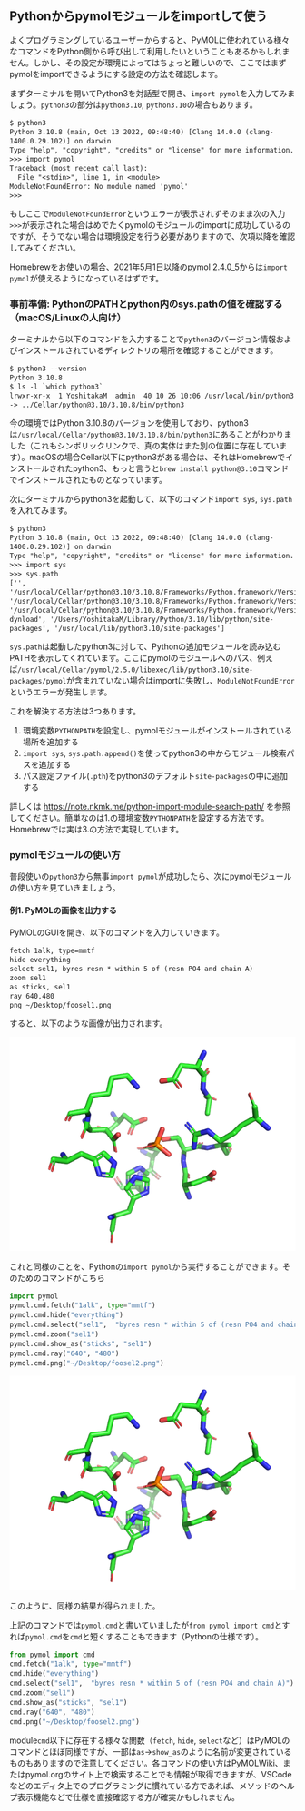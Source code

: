 ## Pythonからpymolモジュールをimportして使う

よくプログラミングしているユーザーからすると、PyMOLに使われている様々なコマンドをPython側から呼び出して利用したいということもあるかもしれません。しかし、その設定が環境によってはちょっと難しいので、ここではまずpymolをimportできるようにする設定の方法を確認します。

まずターミナルを開いてPython3を対話型で開き、`import pymol`を入力してみましょう。`python3`の部分は`python3.10`, `python3.10`の場合もあります。

```shell
$ python3
Python 3.10.8 (main, Oct 13 2022, 09:48:40) [Clang 14.0.0 (clang-1400.0.29.102)] on darwin
Type "help", "copyright", "credits" or "license" for more information.
>>> import pymol
Traceback (most recent call last):
  File "<stdin>", line 1, in <module>
ModuleNotFoundError: No module named 'pymol'
>>>
```

もしここで`ModuleNotFoundError`というエラーが表示されずそのまま次の入力`>>>`が表示された場合はめでたくpymolのモジュールのimportに成功しているのですが、そうでない場合は環境設定を行う必要がありますので、次項以降を確認してみてください。

Homebrewをお使いの場合、2021年5月1日以降のpymol 2.4.0_5からは`import pymol`が使えるようになっているはずです。

### 事前準備: PythonのPATHとpython内のsys.pathの値を確認する（macOS/Linuxの人向け）

ターミナルから以下のコマンドを入力することで`python3`のバージョン情報およびインストールされているディレクトリの場所を確認することができます。

``` shell
$ python3 --version
Python 3.10.8
$ ls -l `which python3`
lrwxr-xr-x  1 YoshitakaM  admin  40 10 26 10:06 /usr/local/bin/python3 -> ../Cellar/python@3.10/3.10.8/bin/python3
```

今の環境ではPython 3.10.8のバージョンを使用しており、python3は`/usr/local/Cellar/python@3.10/3.10.8/bin/python3`にあることがわかりました（これもシンボリックリンクで、真の実体はまた別の位置に存在しています）。macOSの場合Cellar以下にpython3がある場合は、それはHomebrewでインストールされたpython3、もっと言うと`brew install python@3.10`コマンドでインストールされたものとなっています。

次にターミナルからpython3を起動して、以下のコマンド`import sys`, `sys.path`を入れてみます。

```shell
$ python3
Python 3.10.8 (main, Oct 13 2022, 09:48:40) [Clang 14.0.0 (clang-1400.0.29.102)] on darwin
Type "help", "copyright", "credits" or "license" for more information.
>>> import sys
>>> sys.path
['', '/usr/local/Cellar/python@3.10/3.10.8/Frameworks/Python.framework/Versions/3.10/lib/python39.zip', '/usr/local/Cellar/python@3.10/3.10.8/Frameworks/Python.framework/Versions/3.10/lib/python3.10', '/usr/local/Cellar/python@3.10/3.10.8/Frameworks/Python.framework/Versions/3.10/lib/python3.10/lib-dynload', '/Users/YoshitakaM/Library/Python/3.10/lib/python/site-packages', '/usr/local/lib/python3.10/site-packages']
```

`sys.path`は起動したpython3に対して、Pythonの追加モジュールを読み込むPATHを表示してくれています。ここにpymolのモジュールへのパス、例えば`/usr/local/Cellar/pymol/2.5.0/libexec/lib/python3.10/site-packages/pymol`が含まれていない場合はimportに失敗し、`ModuleNotFoundError`というエラーが発生します。

これを解決する方法は3つあります。

1. 環境変数`PYTHONPATH`を設定し、pymolモジュールがインストールされている場所を追加する
2. `import sys`, `sys.path.append()`を使ってpython3の中からモジュール検索パスを追加する
3. パス設定ファイル(`.pth`)をpython3のデフォルト`site-packages`の中に追加する

詳しくは https://note.nkmk.me/python-import-module-search-path/ を参照してください。簡単なのは1.の環境変数`PYTHONPATH`を設定する方法です。Homebrewでは実は3.の方法で実現しています。

### pymolモジュールの使い方

普段使いの`python3`から無事`import pymol`が成功したら、次にpymolモジュールの使い方を見ていきましょう。

#### 例1. PyMOLの画像を出力する

PyMOLのGUIを開き、以下のコマンドを入力していきます。

```
fetch 1alk, type=mmtf
hide everything
select sel1, byres resn * within 5 of (resn PO4 and chain A)
zoom sel1
as sticks, sel1
ray 640,480
png ~/Desktop/foosel1.png
```

すると、以下のような画像が出力されます。

<img src="./image/foosel1.png" title="foosel1">

これと同様のことを、Pythonの`import pymol`から実行することができます。そのためのコマンドがこちら

```python
import pymol
pymol.cmd.fetch("1alk", type="mmtf")
pymol.cmd.hide("everything")
pymol.cmd.select("sel1",  "byres resn * within 5 of (resn PO4 and chain A)")
pymol.cmd.zoom("sel1")
pymol.cmd.show_as("sticks", "sel1")
pymol.cmd.ray("640", "480")
pymol.cmd.png("~/Desktop/foosel2.png")
```

<img src="./image/foosel2.png" title="foosel2">

このように、同様の結果が得られました。

上記のコマンドでは`pymol.cmd`と書いていましたが`from pymol import cmd`とすれば`pymol.cmd`を`cmd`と短くすることもできます（Pythonの仕様です）。

```python
from pymol import cmd
cmd.fetch("1alk", type="mmtf")
cmd.hide("everything")
cmd.select("sel1",  "byres resn * within 5 of (resn PO4 and chain A)")
cmd.zoom("sel1")
cmd.show_as("sticks", "sel1")
cmd.ray("640", "480")
cmd.png("~/Desktop/foosel2.png")
```

module`cmd`以下に存在する様々な関数（`fetch`, `hide`, `select`など）はPyMOLのコマンドとほぼ同様ですが、一部は`as`→`show_as`のように名前が変更されているものもありますので注意してください。各コマンドの使い方は[PyMOLWiki](https://pymolwiki.org/)、またはpymol.orgのサイト上で検索することでも情報が取得できますが、VSCodeなどのエディタ上でのプログラミングに慣れている方であれば、メソッドのヘルプ表示機能などで仕様を直接確認する方が確実かもしれません。

